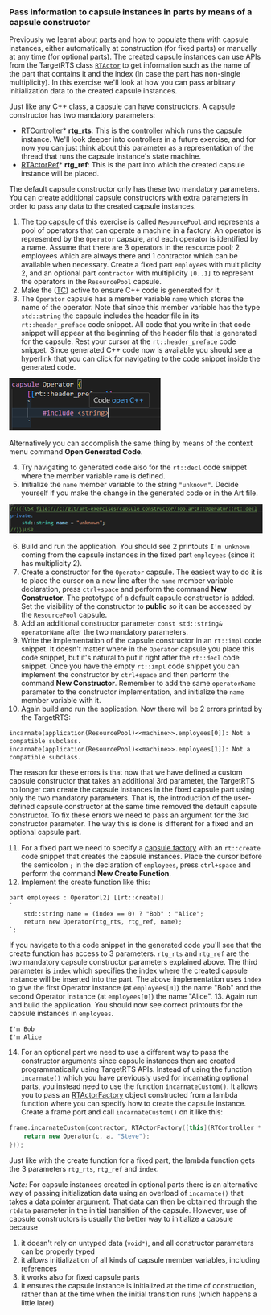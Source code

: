 ### Pass information to capsule instances in parts by means of a capsule constructor

Previously we learnt about [parts](https://secure-dev-ops.github.io/code-realtime/art-lang/#part) and how to populate them with capsule instances, either automatically at construction (for fixed parts) or manually at any time (for optional parts). The created capsule instances can use APIs from the TargetRTS class [`RTActor`](https://secure-dev-ops.github.io/code-realtime/targetrts-api/class_r_t_actor.html) to get information such as the name of the part that contains it and the index (in case the part has non-single multiplicity). In this exercise we'll look at how you can pass arbitrary initialization data to the created capsule instances.

Just like any C++ class, a capsule can have [constructors](https://secure-dev-ops.github.io/code-realtime/art-lang/#capsule-constructor). A capsule constructor has two mandatory parameters:

* [RTController](https://secure-dev-ops.github.io/code-realtime/targetrts-api/class_r_t_controller.html)* **rtg_rts**: This is the [controller](https://secure-dev-ops.github.io/code-realtime/target-rts/message-communication/#controllers-and-message-queues) which runs the capsule instance. We'll look deeper into controllers in a future exercise, and for now you can just think about this parameter as a representation of the thread that runs the capsule instance's state machine.
* [RTActorRef](https://secure-dev-ops.github.io/code-realtime/targetrts-api/class_r_t_actor_ref.html)* **rtg_ref**: This is the part into which the created capsule instance will be placed.

The default capsule constructor only has these two mandatory parameters. You can create additional capsule constructors with extra parameters in order to pass any data to the created capsule instances.

1. The <a class="open-file-link" href="Top.art">top capsule</a> of this exercise is called `ResourcePool` and represents a pool of operators that can operate a machine in a factory. An operator is represented by the `Operator` capsule, and each operator is identified by a name. Assume that there are 3 operators in the resource pool; 2 employees which are always there and 1 contractor which can be available when necessary. Create a fixed part `employees` with multiplicity 2, and an optional part `contractor` with multiplicity `[0..1]` to represent the operators in the `ResourcePool` capsule.
2. Make the (<a class="open-file-link" href="app.tcjs">TC</a>) active to ensure C++ code is generated for it.
3. The `Operator` capsule has a member variable `name` which stores the name of the operator. Note that since this member variable has the type `std::string` the capsule includes the <string> header file in its `rt::header_preface` code snippet. All code that you write in that code snippet will appear at the beginning of the header file that is generated for the capsule. Rest your cursor at the `rt::header_preface` code snippet. Since generated C++ code now is available you should see a hyperlink that you can click for navigating to the code snippet inside the generated code.

![](open_cpp_hyperlink.png)

Alternatively you can accomplish the same thing by means of the context menu command **Open Generated Code**.

4. Try navigating to generated code also for the `rt::decl` code snippet where the member variable `name` is defined.
5. Initialize the `name` member variable to the string `"unknown"`. Decide yourself if you make the change in the generated code or in the Art file.

![](code_to_art_synch.png)

6. Build and run the application. You should see 2 printouts `I'm unknown` coming from the capsule instances in the fixed part `employees` (since it has multiplicity 2).
7. Create a constructor for the `Operator` capsule. The easiest way to do it is to place the cursor on a new line after the `name` member variable declaration, press `ctrl+space` and perform the command **New Constructor**. The prototype of a default capsule constructor is added. Set the visibility of the constructor to **public** so it can be accessed by the `ResourcePool` capsule.
8. Add an additional constructor parameter `const std::string& operatorName` after the two mandatory parameters.
9. Write the implementation of the capsule constructor in an `rt::impl` code snippet. It doesn't matter where in the `Operator` capsule you place this code snippet, but it's natural to put it right after the `rt::decl` code snippet. Once you have the empty `rt::impl` code snippet you can implement the constructor by `ctrl+space` and then perform the command **New Constructor**. Remember to add the same `operatorName` parameter to the constructor implementation, and initialize the `name` member variable with it.
10. Again build and run the application. Now there will be 2 errors printed by the TargetRTS:

```shell
incarnate(application(ResourcePool)<<machine>>.employees[0]): Not a compatible subclass.
incarnate(application(ResourcePool)<<machine>>.employees[1]): Not a compatible subclass.
```

The reason for these errors is that now that we have defined a custom capsule constructor that takes an additional 3rd parameter, the TargetRTS no longer can create the capsule instances in the fixed capsule part using only the two mandatory parameters. That is, the introduction of the user-defined capsule constructor at the same time removed the default capsule constructor. To fix these errors we need to pass an argument for the 3rd constructor parameter. The way this is done is different for a fixed and an optional capsule part.

11. For a fixed part we need to specify a [capsule factory](https://secure-dev-ops.github.io/code-realtime/art-lang/#part-with-capsule-factory) with an `rt::create` code snippet that creates the capsule instances. Place the cursor before the semicolon `;` in the declaration of `employees`, press `ctrl+space` and perform the command **New Create Function**. 
12. Implement the create function like this:

```art
part employees : Operator[2] [[rt::create]]
`
    std::string name = (index == 0) ? "Bob" : "Alice";
    return new Operator(rtg_rts, rtg_ref, name);
`; 
```

If you navigate to this code snippet in the generated code you'll see that the create function has access to 3 parameters. `rtg_rts` and `rtg_ref` are the two mandatory capsule constructor parameters explained above. The third parameter is `index` which specifies the index where the created capsule instance will be inserted into the part. The above implementation uses `index` to give the first Operator instance (at `employees[0]`) the name "Bob" and the second Operator instance (at `employees[0]`) the name "Alice".
13. Again run and build the application. You should now see correct printouts for the capsule instances in `employees`.

```shell
I'm Bob
I'm Alice
```

14. For an optional part we need to use a different way to pass the constructor arguments since capsule instances then are created programmatically using TargetRTS APIs. Instead of using the function `incarnate()` which you have previously used for incarnating optional parts, you instead need to use the function `incarnateCustom()`. It allows you to pass an [RTActorFactory](https://secure-dev-ops.github.io/code-realtime/targetrts-api/class_r_t_actor_factory.html) object constructed from a lambda function where you can specify how to create the capsule instance. Create a frame port and call `incarnateCustom()` on it like this:

```cpp
frame.incarnateCustom(contractor, RTActorFactory([this](RTController * c, RTActorRef * a, int index) {
    return new Operator(c, a, "Steve"); 
}));
```

Just like with the create function for a fixed part, the lambda function gets the 3 parameters `rtg_rts`, `rtg_ref` and `index`.

_Note:_ For capsule instances created in optional parts there is an alternative way of passing initialization data using an overload of `incarnate()` that takes a data pointer argument. That data can then be obtained through the `rtdata` parameter in the initial transition of the capsule. However, use of capsule constructors is usually the better way to initialize a capsule because 

1. it doesn't rely on untyped data (`void*`), and all constructor parameters can be properly typed
2. it allows initialization of all kinds of capsule member variables, including references
3. it works also for fixed capsule parts
4. it ensures the capsule instance is initialized at the time of construction, rather than at the time when the initial transition runs (which happens a little later)